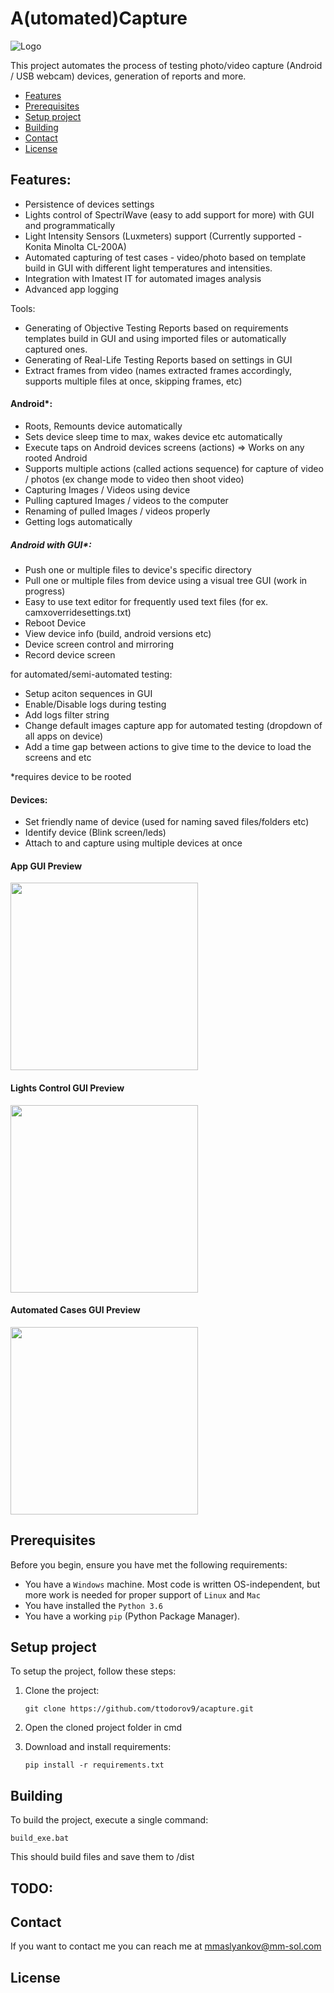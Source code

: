 # A(utomated)Capture

![Logo](https://github.com/ttodorov9/acapture/blob/master/images/automated-video-testing-header.png?raw=true "Logo Header")

This project automates the process of testing photo/video capture (Android / USB webcam) devices, generation of reports and more. 

  * [Features](#features)
  * [Prerequisites](#prerequisites)
  * [Setup project](#setup-project)
  * [Building](#building)
  * [Contact](#contact)
  * [License](#license)

## Features:
- Persistence of devices settings
- Lights control of SpectriWave (easy to add support for more) with GUI and programmatically
- Light Intensity Sensors (Luxmeters) support (Currently supported - Konita Minolta CL-200A)
- Automated capturing of test cases - video/photo based on template build in GUI with different light temperatures and intensities.
- Integration with Imatest IT for automated images analysis
- Advanced app logging

Tools:
- Generating of Objective Testing Reports based on requirements templates build in GUI and using imported files or automatically captured ones. 
- Generating of Real-Life Testing Reports based on settings in GUI
- Extract frames from video (names extracted frames accordingly, supports multiple files at once, skipping frames, etc)

#### Android*:
- Roots, Remounts device automatically
- Sets device sleep time to max, wakes device etc automatically
- Execute taps on Android devices screens (actions) => Works on any rooted Android
- Supports multiple actions (called actions sequence) for capture of video / photos (ex change mode to video then shoot video)
- Capturing Images / Videos using device
- Pulling captured Images / videos to the computer
- Renaming of pulled Images / videos properly
- Getting logs automatically

##### Android with GUI*:
- Push one or multiple files to device's specific directory
- Pull one or multiple files from device using a visual tree GUI (work in progress)
- Easy to use text editor for frequently used text files (for ex. camxoverridesettings.txt)
- Reboot Device
- View device info (build, android versions etc)
- Device screen control and mirroring
- Record device screen

for automated/semi-automated testing:

- Setup aciton sequences in GUI
- Enable/Disable logs during testing
- Add logs filter string
- Change default images capture app for automated testing (dropdown of all apps on device)
- Add a time gap between actions to give time to the device to load the screens and etc

*requires device to be rooted

#### Devices:
- Set friendly name of device (used for naming saved files/folders etc)
- Identify device (Blink screen/leds)
- Attach to and capture using multiple devices at once

#### App GUI Preview

<img src="https://github.com/ttodorov9/acapture/blob/master/README/Beta/app-screenshot.jpg?raw=true" width="300">

#### Lights Control GUI Preview

<img src="https://github.com/ttodorov9/acapture/blob/master/README/Beta/lights-test-screenshot.jpg?raw=true" width="300">

#### Automated Cases GUI Preview

<img src="https://github.com/ttodorov9/acapture/blob/master/README/Beta/Automated-cases-gui.jpg?raw=true" width="300">

## Prerequisites

Before you begin, ensure you have met the following requirements:
<!--- These are just example requirements. Add, duplicate or remove as required --->
* You have a `Windows` machine. 
Most code is written OS-independent, but more work is needed for proper support of `Linux` and `Mac`
* You have installed the `Python 3.6`
* You have a working `pip` (Python Package Manager).

## Setup project

To setup the project, follow these steps:

1. Clone the project:
    ```
    git clone https://github.com/ttodorov9/acapture.git
    ```

2. Open the cloned project folder in cmd

3. Download and install requirements:
    ```
    pip install -r requirements.txt
    ```

## Building

To build the project, execute a single command:

```
build_exe.bat
```
This should build files and save them to /dist

## TODO:


## Contact

If you want to contact me you can reach me at mmaslyankov@mm-sol.com

## License
<!--- If you're not sure which open license to use see https://choosealicense.com/--->